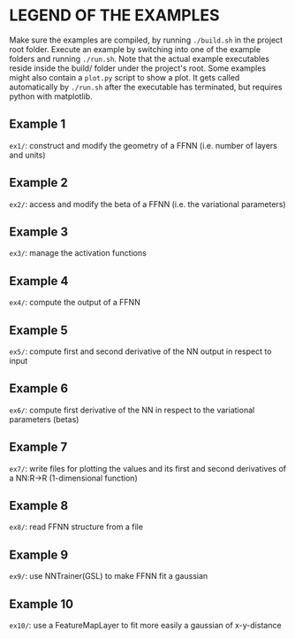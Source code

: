 # LEGEND OF THE EXAMPLES

Make sure the examples are compiled, by running `./build.sh` in the project root folder.
Execute an example by switching into one of the example folders and running `./run.sh`.
Note that the actual example executables reside inside the build/ folder under the project's root.
Some examples might also contain a `plot.py` script to show a plot. It gets called automatically
by `./run.sh` after the executable has terminated, but requires python with matplotlib.


## Example 1

`ex1/`: construct and modify the geometry of a FFNN (i.e. number of layers and units)



## Example 2

`ex2/`: access and modify the beta of a FFNN (i.e. the variational parameters)



## Example 3

`ex3/`: manage the activation functions



## Example 4

`ex4/`: compute the output of a FFNN



## Example 5

`ex5/`: compute first and second derivative of the NN output in respect to input



## Example 6

`ex6/`: compute first derivative of the NN in respect to the variational parameters (betas)



## Example 7

`ex7/`: write files for plotting the values and its first and second derivatives of a NN:R->R (1-dimensional function)



## Example 8

`ex8/`: read FFNN structure from a file



## Example 9

`ex9/`: use NNTrainer(GSL) to make FFNN fit a gaussian



## Example 10

`ex10/`: use a FeatureMapLayer to fit more easily a gaussian of x-y-distance
